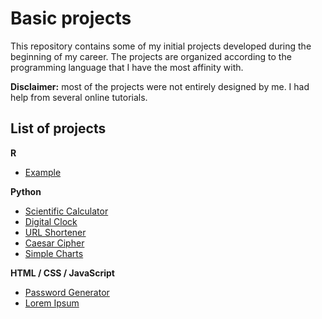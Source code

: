 # Basic projects

This repository contains some of my initial projects developed during the beginning of my career. The projects are organized according to the programming language that I have the most affinity with.

**Disclaimer:** most of the projects were not entirely designed by me. I had help from several online tutorials.

## List of projects

**R**
* [Example](https://github.com/math-reis/basic-projects/tree/main/simple-charts)

**Python**
* [Scientific Calculator](https://github.com/math-reis/basic-projects/tree/main/scientific-calculator)
* [Digital Clock](https://github.com/math-reis/basic-projects/tree/main/digital-clock)
* [URL Shortener](https://github.com/math-reis/basic-projects/tree/main/URL-shortener)
* [Caesar Cipher](https://github.com/math-reis/basic-projects/tree/main/caesar-cipher)
* [Simple Charts](https://github.com/math-reis/basic-projects/tree/main/simple-charts)

**HTML / CSS / JavaScript**
* [Password Generator](https://github.com/math-reis/basic-projects/tree/main/password-generator)
* [Lorem Ipsum](https://github.com/math-reis/basic-projects/tree/main/lorem-ipsum)
